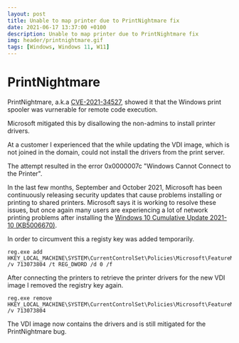 ```yaml
---
layout: post
title: Unable to map printer due to PrintNightmare fix
date: 2021-06-17 13:37:00 +0100
description: Unable to map printer due to PrintNightmare fix
img: header/printnightmare.gif
tags: [Windows, Windows 11, W11]
---
```

# PrintNightmare

PrintNightmare, a.k.a [CVE-2021-34527](https://cve.mitre.org/cgi-bin/cvename.cgi?name=CVE-2021-34527), showed it that the Windows print spooler was vurnerable for remote code execution. 

Microsoft mitigated this by disallowing the non-admins to install printer drivers.

At a customer I experienced that the while updating the VDI image, which is not joined in the domain, could not install the drivers from the print server. 

The attempt resulted in the error 0x0000007c "Windows Cannot Connect to the Printer".

In the last few months, September and October 2021, Microsoft has been continuously releasing security updates that cause problems installing or printing to shared printers. Microsoft says it is working to resolve these issues, but once again many users are experiencing a lot of network printing problems after installing the [Windows 10 Cumulative Update 2021-10 (KB5006670)](https://support.microsoft.com/nl-nl/topic/12-oktober-2021-kb5006670-os-builds-19041-1288-19042-1288-en-19043-1288-8902fc49-af79-4b1a-99c4-f74ca886cd95).

In order to circumvent this a registy key was added temporarily.

    reg.exe add HKEY_LOCAL_MACHINE\SYSTEM\CurrentControlSet\Policies\Microsoft\FeatureManagement\Overrides /v 713073804 /t REG_DWORD /d 0 /f

After connecting the printers to retrieve the printer drivers for the new VDI image I removed the registry key again.

    reg.exe remove HKEY_LOCAL_MACHINE\SYSTEM\CurrentControlSet\Policies\Microsoft\FeatureManagement\Overrides /v 713073804

The VDI image now contains the drivers and is still mitigated for the PrintNightmare bug.